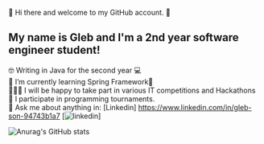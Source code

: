 👋 Hi there and welcome to my GitHub account. 👋 <br>
<h2>My name is Gleb and I'm a 2nd year software engineer student!</h2>

🤓 Writing in Java for the second year 💻 <br>
🌱 I’m currently learning Spring Framework🌱 <br>
👨‍👨‍👦 I will be happy to take part in various IT competitions and Hackathons <br>
🏅 I participate in programming tournaments.<br>
📩 Ask me about anything in: [Linkedin] https://www.linkedin.com/in/gleb-son-94743b1a7 [![linkedin](https://cloud.githubusercontent.com/assets/17016297/18839848/0fc7e74e-83d2-11e6-8c6a-277fc9d6e067.png)] 

![Anurag's GitHub stats](https://github-readme-stats.vercel.app/api?username=glebs0n1&show_icons=true&theme=radical)
